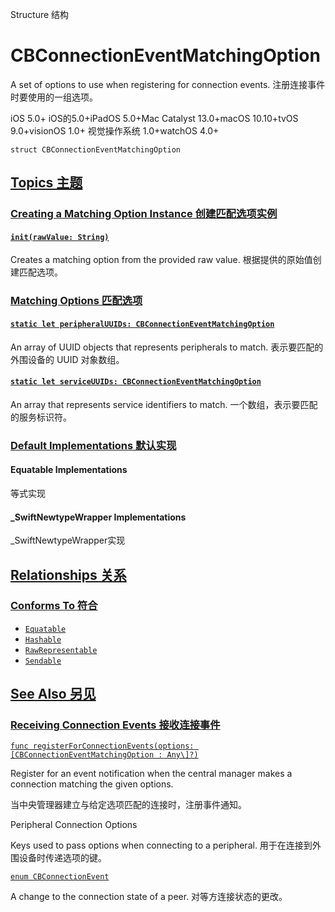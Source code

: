 Structure 结构

# CBConnectionEventMatchingOption

A set of options to use when registering for connection events.
注册连接事件时要使用的一组选项。

iOS 5.0+ iOS的5.0+iPadOS 5.0+Mac Catalyst 13.0+macOS 10.10+tvOS 9.0+visionOS 1.0+ 视觉操作系统 1.0+watchOS 4.0+

```
struct CBConnectionEventMatchingOption
```



## [Topics 主题](https://developer.apple.com/documentation/corebluetooth/cbconnectioneventmatchingoption#topics)

### [Creating a Matching Option Instance 创建匹配选项实例](https://developer.apple.com/documentation/corebluetooth/cbconnectioneventmatchingoption#Creating-a-Matching-Option-Instance)

#### [`init(rawValue: String)`](https://developer.apple.com/documentation/corebluetooth/cbconnectioneventmatchingoption/init(rawvalue:))

Creates a matching option from the provided raw value.
根据提供的原始值创建匹配选项。



### [Matching Options 匹配选项](https://developer.apple.com/documentation/corebluetooth/cbconnectioneventmatchingoption#Matching-Options)

#### [`static let peripheralUUIDs: CBConnectionEventMatchingOption`](https://developer.apple.com/documentation/corebluetooth/cbconnectioneventmatchingoption/peripheraluuids)

An array of UUID objects that represents peripherals to match.
表示要匹配的外围设备的 UUID 对象数组。



#### [`static let serviceUUIDs: CBConnectionEventMatchingOption`](https://developer.apple.com/documentation/corebluetooth/cbconnectioneventmatchingoption/serviceuuids)

An array that represents service identifiers to match.
一个数组，表示要匹配的服务标识符。



### [Default Implementations 默认实现](https://developer.apple.com/documentation/corebluetooth/cbconnectioneventmatchingoption#Default-Implementations)

#### Equatable Implementations

等式实现



#### _SwiftNewtypeWrapper Implementations

_SwiftNewtypeWrapper实现



## [Relationships 关系](https://developer.apple.com/documentation/corebluetooth/cbconnectioneventmatchingoption#relationships)

### [Conforms To 符合](https://developer.apple.com/documentation/corebluetooth/cbconnectioneventmatchingoption#conforms-to)

- [`Equatable`](https://developer.apple.com/documentation/Swift/Equatable)
- [`Hashable`](https://developer.apple.com/documentation/Swift/Hashable)
- [`RawRepresentable`](https://developer.apple.com/documentation/Swift/RawRepresentable)
- [`Sendable`](https://developer.apple.com/documentation/Swift/Sendable)



## [See Also 另见](https://developer.apple.com/documentation/corebluetooth/cbconnectioneventmatchingoption#see-also)

### [Receiving Connection Events 接收连接事件](https://developer.apple.com/documentation/corebluetooth/cbconnectioneventmatchingoption#Receiving-Connection-Events)

[`func registerForConnectionEvents(options: [CBConnectionEventMatchingOption : Any\]?)`](https://developer.apple.com/documentation/corebluetooth/cbcentralmanager/registerforconnectionevents(options:))

Register for an event notification when the central manager makes a connection matching the given options.

当中央管理器建立与给定选项匹配的连接时，注册事件通知。

Peripheral Connection Options

Keys used to pass options when connecting to a peripheral.
用于在连接到外围设备时传递选项的键。

[`enum CBConnectionEvent`](https://developer.apple.com/documentation/corebluetooth/cbconnectionevent)

A change to the connection state of a peer.
对等方连接状态的更改。